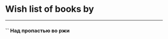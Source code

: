 # Wish list of books by [](https://plus.google.com/u/0/106033731903118559839/)
---

### `` Над пропастью во ржи


